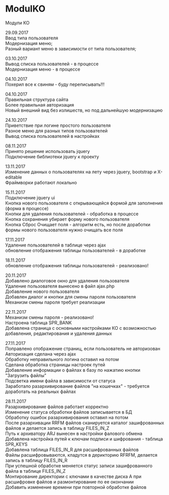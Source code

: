 # ModulKO
Модули КО

29.09.2017<br>
Ввод типа пользователя<br>
Модернизация меню;<br>
Разный вариант меню в зависимости от типа пользователя;<br>

03.10.2017<br>
Вывод списка пользователей - в процессе<br>
Модернизация меню - в процессе<br>

04.10.2017<br>
Похерил все к свиням - буду переписывать!!!

04.10.2017<br>
Правильная структура сайта<br>
Более правильная авторизация<br>
Новый внешний вид без излишеств, но под дальнейшую модернизацию <br>

24.10.2017<br>
Приветствие при логине простого пользователя<br>
Разное меню для разных типов пользователей<br>
Вывод списка пользователей в настройках<br>

08.11.2017<br>
Принято решение использовать jquery<br>
Подключение библиотеки jquery к проекту<br>

13.11.2017<br>
Изменение данных о пользователях на лету через jquery, bootstrap и X-editable<br>
Фраймворки работают локально<br>

15.11.2017<br>
Подключение jquery ui<br>
Кнопка нового пользователя с открывающейся формой для заполнения (форма в процессе)<br>
Кнопки для удаления пользователей - обработка в процессе<br>
Кнопка сохранения убирает форму нового пользователя<br>
Кнопка Сброс Очищает поля - алгоритм есть, но после доработки формы нового пользователя нужно очищать все поля <br>

17.11.2017<br>
Удаление пользователей в таблице через ajax<br>
обновление отображения таблицы пользователей - в доработке <br>

18.11.2017<br>
обновление отображения таблицы пользователей - реализовано! <br>

20.11.2017<br>
Добавлено диалоговое окно для удаления пользователя<br>
Удаление пользователя вынесено в файл ajax.php<br>
Добавление нового пользователя<br>
Добавлен диалог и кнопки для смены пароля пользователя <br>
Механизм смены пароля требует реализации <br>

22.11.2017<br>
Механизм смены пароля - реализовано! <br>
Настроена таблица SPR_BANK <br>
Добавлена страница с основными настройками КО с возможностью добавления, редактирования и удаления данных <br>

27.11.2017<br>
Поправлено отображение страниц, если пользователь не авторизован <br>
Авторизация сделана через ajax <br>
Обработку неправильного логина оставил на потом <br>
Сделана обработка страницы настроек путей <br>
Добавление информации о файлах в базу по нажатию кнопки "Загрузить файлы" <br>
Подсветка имени файла в зависимости от статуса <br>
Заработало разархивирование файлов "на кошечках" - требуется доработать на реальных файлах <br>

28.11.2017<br>
Разархивирование файлов работает корректно <br>
Изменение статуса обработки файлов записывается в БД <br>
Обработку ошибок разархивирования оставил на потом <br>
После разархивации RRFM файлов сканируется каталог зашифрованных файлов и делается запись в таблицу FILES_IN_Z <br>
Путь к архиватору ARJ вынесен в настройки фалового обмена <br>
Добавлена настройка путей к ключам подписи и шифрования - таблица SPR_KEYS <br>
Добавлена таблица FILES_IN_R для расшифрованных файлов <br>
Файлы расшифровываются, кладутся в дерикторию RFRFM, делается запись в таблицу FILES_IN_R <br>
При успешной обработке меняется статус записи зашифрованного файла в таблице FILES_IN_Z <br>
Монтирование директории с ключами в качестве диска А при расшифровке файлов и размонтирование по ее окончании <br>
Добавить изменение времени при повторной обработке файлов <br>